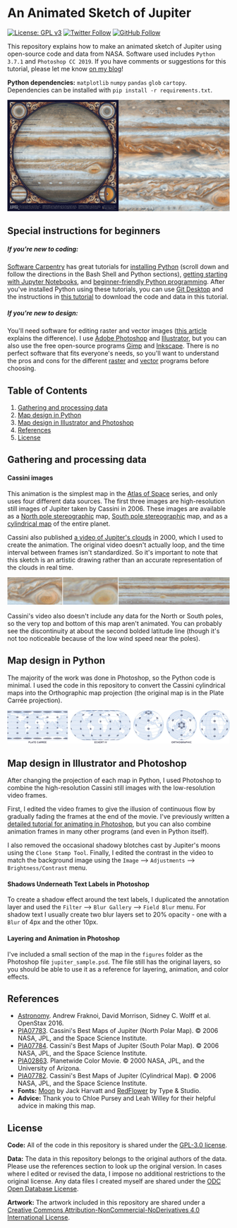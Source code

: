 # An Animated Sketch of Jupiter

[![License: GPL v3](https://img.shields.io/badge/License-GPL%20v3-blue.svg?style=flat-square)](https://www.gnu.org/licenses/gpl-3.0)
[![Twitter Follow](https://img.shields.io/twitter/follow/eleanor_lutz.svg?style=flat-square&logo=twitter&label=Follow)](https://twitter.com/eleanor_lutz)
[![GitHub Follow](https://img.shields.io/github/followers/eleanorlutz.svg?style=flat-square&logo=github&label=Follow)](https://github.com/eleanorlutz)

This repository explains how to make an animated sketch of Jupiter using open-source code and data from NASA. Software used includes `Python 3.7.1` and `Photoshop CC 2019`. If you have comments or suggestions for this tutorial, please let me know [on my blog](http://tabletopwhale.com/2019/08/02/an-animated-sketch-of-jupiter.html)!

**Python dependencies:** `matplotlib` `numpy` `pandas` `glob` `cartopy`. Dependencies can be installed with `pip install -r requirements.txt`.

![Snapshot of final product](./readme_figures/final_product.gif)

## Special instructions for beginners

##### If you're new to coding:

[Software Carpentry](https://software-carpentry.org/) has great tutorials for [installing Python](https://carpentries.github.io/workshop-template/) (scroll down and follow the directions in  the Bash Shell and Python sections), [getting starting with Jupyter Notebooks](http://swcarpentry.github.io/python-novice-inflammation/setup/index.html), and [beginner-friendly Python programming](http://swcarpentry.github.io/python-novice-inflammation/aio/index.html). After you've installed Python using these tutorials, you can use [Git Desktop](https://desktop.github.com/) and the instructions in [this tutorial](https://help.github.com/en/desktop/contributing-to-projects/cloning-a-repository-from-github-desktop) to download the code and data in this tutorial.

##### If you're new to design:

You'll need software for editing raster and vector images ([this article](https://vector-conversions.com/vectorizing/raster_vs_vector.html) explains the difference). I use [Adobe Photoshop](https://www.adobe.com/products/photoshop.html) and [Illustrator](https://www.adobe.com/products/illustrator.html), but you can also use the free open-source programs [Gimp](https://www.gimp.org/downloads/) and [Inkscape](https://inkscape.org/release/inkscape-0.92.4/). There is no perfect software that fits everyone's needs, so you'll want to understand the pros and cons for the different [raster](https://www.colorexpertsbd.com/blog/brief-comparison-photoshop-gimp) and [vector](https://logosbynick.com/inkscape-vs-illustrator-vs-coreldraw/) programs before choosing.

## Table of Contents

1. [Gathering and processing data](#data)
2. [Map design in Python](#python)
3. [Map design in Illustrator and Photoshop](#illustrator_photoshop)
4. [References](#references)
5. [License](#license)

<a name="data"/>

## Gathering and processing data

#### Cassini images
This animation is the simplest map in the [Atlas of Space](http://tabletopwhale.com/2019/06/03/an-atlas-of-space.html) series, and only uses four different data sources. The first three images are high-resolution still images of Jupiter taken by Cassini in 2006. These images are available as a [North pole stereographic](https://photojournal.jpl.nasa.gov/catalog/PIA07783) map, [South pole stereographic](https://photojournal.jpl.nasa.gov/catalog/PIA07784) map, and as a [cylindrical map](https://photojournal.jpl.nasa.gov/catalog/PIA07782) of the entire planet.

Cassini also published [a video of Jupiter's clouds](https://photojournal.jpl.nasa.gov/catalog/PIA02863) in 2000, which I used to create the animation. The original video doesn't actually loop, and the time interval between frames isn't standardized. So it's important to note that this sketch is an artistic drawing rather than an accurate representation of the clouds in real time.

![Data Sources](./readme_figures/data_sources.gif)

Cassini's video also doesn't include any data for the North or South poles, so the very top and bottom of this map aren't animated. You can probably see the discontinuity at about the second bolded latitude line (though it's not too noticeable because of the low wind speed near the poles).

<a name="python"/>

##  Map design in Python

The majority of the work was done in Photoshop, so the Python code is minimal. I used the code in this repository to convert the Cassini cylindrical maps into the Orthographic map projection (the original map is in the Plate Carrée projection).

![Tissot indicatrices and map projections](./readme_figures/tissots_indicatrix.jpg)

<a name="illustrator_photoshop"/>

## Map design in Illustrator and Photoshop

After changing the projection of each map in Python, I used Photoshop to combine the high-resolution Cassini still images with the low-resolution video frames.

First, I edited the video frames to give the illusion of continuous flow by gradually fading the frames at the end of the movie. I've previously written a [detailed tutorial for animating in Photoshop](http://tabletopwhale.com/2014/11/03/how-to-make-an-animated-infographic.html), but you can also combine animation frames in many other programs (and even in Python itself).

I also removed the occasional shadowy blotches cast by Jupiter's moons using the `Clone Stamp Tool`. Finally, I edited the contrast in the video to match the background image using the `Image` --> `Adjustments` --> `Brightness/Contrast` menu.

#### Shadows Underneath Text Labels in Photoshop

To create a shadow effect around the text labels, I duplicated the annotation layer and used the `Filter` --> `Blur Gallery` --> `Field Blur` menu. For shadow text I usually create two blur layers set to 20% opacity - one with a `Blur` of 4px and the other 10px.

#### Layering and Animation in Photoshop

I've included a small section of the map in the `figures` folder as the Photoshop file `jupiter_sample.psd`. The file still has the original layers, so you should be able to use it as a reference for layering, animation, and color effects.

<a name="references"/>

## References

  - [Astronomy](https://openstax.org/details/astronomy). Andrew Fraknoi, David Morrison, Sidney C. Wolff et al. OpenStax 2016.
  - [PIA07783](https://photojournal.jpl.nasa.gov/catalog/PIA07783). Cassini's Best Maps of Jupiter (North Polar Map). &copy; 2006 NASA, JPL, and the Space Science Institute.
  - [PIA07784](https://photojournal.jpl.nasa.gov/catalog/PIA07784). Cassini's Best Maps of Jupiter (South Polar Map). &copy; 2006 NASA, JPL, and the Space Science Institute.
  - [PIA02863](https://photojournal.jpl.nasa.gov/catalog/PIA02863). Planetwide Color Movie. &copy; 2000 NASA, JPL, and the University of Arizona.
  - [PIA07782](https://photojournal.jpl.nasa.gov/catalog/PIA07782). Cassini's Best Maps of Jupiter (Cylindrical Map). &copy; 2006 NASA, JPL, and the Space Science Institute.
  - **Fonts:** [Moon](https://harvatt.house/store/moon-font) by Jack Harvatt and [RedFlower](https://creativemarket.com/TypeandStudio/923689-RedFlower-Typeface) by Type & Studio.
  - **Advice:** Thank you to Chloe Pursey and Leah Willey for their helpful advice in making this map.

<a name="license"/>

## License

**Code:** All of the code in this repository is shared under the [GPL-3.0 license](https://www.gnu.org/licenses/gpl-3.0).

**Data:** The data in this repository belongs to the original authors of the data. Please use the references section to look up the original version. In cases where I edited or revised the data, I impose no additional restrictions to the original license. Any data files I created myself are shared under the [ODC Open Database License](https://opendatacommons.org/licenses/odbl/summary/).

**Artwork:** The artwork included in this repository are shared under a [Creative Commons Attribution-NonCommercial-NoDerivatives 4.0 International License](https://creativecommons.org/licenses/by-nc-nd/4.0/).
